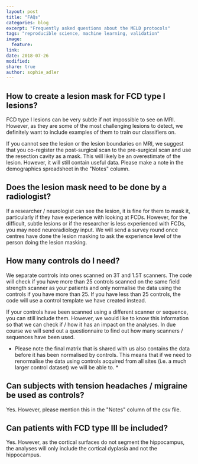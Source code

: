```yaml
---
layout: post
title: "FAQs"
categories: blog
excerpt: "Frequently asked questions about the MELD protocols"
tags: "reproducible science, machine learning, validation"
image:
  feature:
link:
date: 2018-07-26
modified:
share: true
author: sophie_adler
---
```


## How to create a lesion mask for FCD type I lesions?
FCD type I lesions can be very subtle if not impossible to see on MRI. However, as they are some of the most challenging lesions to detect, we definitely want to include examples of them to train our classifiers on. 

If you cannot see the lesion or the lesion boundaries on MRI, we suggest that you co-register the post-surgical scan to the pre-surgical scan and use the resection cavity as a mask. This will likely be an overestimate of the lesion. However, it will still contain useful data. Please make a note in the demographics spreadsheet in the "Notes" column. 

## Does the lesion mask need to be done by a radiologist?
If a researcher / neurologist can see the lesion, it is fine for them to mask it, particularly if they have experience with looking at FCDs. However, for the difficult, subtle lesions or if the researcher is less experienced with FCDs, you may need neuroradiology input. We will send a survey round once centres have done the lesion masking to ask the experience level of the person doing the lesion masking.

## How many controls do I need?
We separate controls into ones scanned on 3T and 1.5T scanners. The code will check if you have more than 25 controls scanned on the same field strength scanner as your patients and only normalise the data using the controls if you have more than 25. If you have less than 25 controls, the code will use a control template we have created instead. 

If your controls have been scanned using a different scanner or sequence, you can still include them. However, we would like to know this information so that we can check if  / how it has an impact on the analyses. In due course we will send out a questionnaire to find out how many scanners / sequences have been used. 

* Please note the final matrix that is shared with us also contains the data before it has been normalised by controls. This means that if we need to renormalise the data using controls acquired from all sites (i.e. a much larger control dataset) we will be able to. *

## Can subjects with tension headaches / migraine be used as controls?
Yes. However, please mention this in the "Notes" column of the csv file.

## Can patients with FCD type III be included?
Yes. However, as the cortical surfaces do not segment the hippocampus, the analyses will only include the cortical dyplasia and not the hippocampus.




